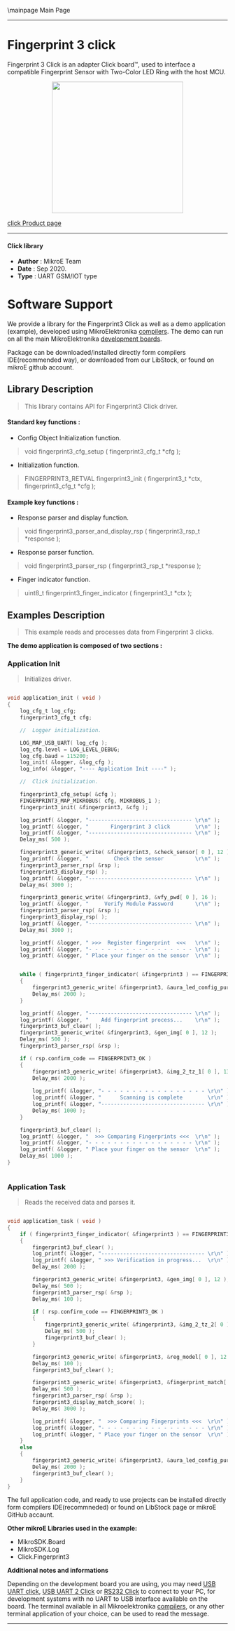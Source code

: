 \mainpage Main Page
 
---
# Fingerprint 3 click

Fingerprint 3 Click is an adapter Click board™, used to interface a compatible Fingerprint Sensor with Two-Color LED Ring with the host MCU.

<p align="center">
  <img src="@{CLICK_IMAGE_LINK}" height=300px>
</p>

[click Product page](https://www.mikroe.com/fingerprint-3-click)

---


#### Click library 

- **Author**        : MikroE Team
- **Date**          : Sep 2020.
- **Type**          : UART GSM/IOT type


# Software Support

We provide a library for the Fingerprint3 Click 
as well as a demo application (example), developed using MikroElektronika 
[compilers](http://shop.mikroe.com/compilers). 
The demo can run on all the main MikroElektronika [development boards](http://shop.mikroe.com/development-boards).

Package can be downloaded/installed directly form compilers IDE(recommended way), or downloaded from our LibStock, or found on mikroE github account. 

## Library Description

> This library contains API for Fingerprint3 Click driver.

#### Standard key functions :

- Config Object Initialization function.
> void fingerprint3_cfg_setup ( fingerprint3_cfg_t *cfg ); 
 
- Initialization function.
> FINGERPRINT3_RETVAL fingerprint3_init ( fingerprint3_t *ctx, fingerprint3_cfg_t *cfg );

#### Example key functions :

- Response parser and display function.
> void fingerprint3_parser_and_display_rsp ( fingerprint3_rsp_t *response );
 
- Response parser function.
> void fingerprint3_parser_rsp ( fingerprint3_rsp_t *response );

- Finger indicator function.
> uint8_t fingerprint3_finger_indicator ( fingerprint3_t *ctx );

## Examples Description

> This example reads and processes data from Fingerprint 3 clicks.

**The demo application is composed of two sections :**

### Application Init 

> Initializes driver.

```c

void application_init ( void )
{
    log_cfg_t log_cfg;
    fingerprint3_cfg_t cfg;

    //  Logger initialization.

    LOG_MAP_USB_UART( log_cfg );
    log_cfg.level = LOG_LEVEL_DEBUG;
    log_cfg.baud = 115200;
    log_init( &logger, &log_cfg );
    log_info( &logger, "---- Application Init ----" );

    //  Click initialization.

    fingerprint3_cfg_setup( &cfg );
    FINGERPRINT3_MAP_MIKROBUS( cfg, MIKROBUS_1 );
    fingerprint3_init( &fingerprint3, &cfg );

    log_printf( &logger, "--------------------------------- \r\n" );
    log_printf( &logger, "       Fingerprint 3 click        \r\n" );
    log_printf( &logger, "--------------------------------- \r\n" );
    Delay_ms( 500 );

    fingerprint3_generic_write( &fingerprint3, &check_sensor[ 0 ], 12 );
    log_printf( &logger, "        Check the sensor          \r\n" );
    fingerprint3_parser_rsp( &rsp );
    fingerprint3_display_rsp( );
    log_printf( &logger, "--------------------------------- \r\n" );
    Delay_ms( 3000 );

    fingerprint3_generic_write( &fingerprint3, &vfy_pwd[ 0 ], 16 );
    log_printf( &logger, "     Verify Module Password       \r\n" );
    fingerprint3_parser_rsp( &rsp );
    fingerprint3_display_rsp( );
    log_printf( &logger, "--------------------------------- \r\n" );
    Delay_ms( 3000 );

    log_printf( &logger, " >>>  Register fingerprint  <<<   \r\n" );
    log_printf( &logger, "- - - - - - - - - - - - - - - - - \r\n" );
    log_printf( &logger, " Place your finger on the sensor  \r\n" );


    while ( fingerprint3_finger_indicator( &fingerprint3 ) == FINGERPRINT3_DETECT_NO_FINGER )
    {
        fingerprint3_generic_write( &fingerprint3, &aura_led_config_purple[ 0 ], 16 );
        Delay_ms( 2000 );
    }

    log_printf( &logger, "--------------------------------- \r\n" );
    log_printf( &logger, "    Add fingerprint process...    \r\n" );
    fingerprint3_buf_clear( );
    fingerprint3_generic_write( &fingerprint3, &gen_img[ 0 ], 12 );
    Delay_ms( 500 );
    fingerprint3_parser_rsp( &rsp );

    if ( rsp.confirm_code == FINGERPRINT3_OK )
    {
        fingerprint3_generic_write( &fingerprint3, &img_2_tz_1[ 0 ], 13 );
        Delay_ms( 2000 );
        
        log_printf( &logger, "- - - - - - - - - - - - - - - - - \r\n" );
        log_printf( &logger, "      Scanning is complete        \r\n" );
        log_printf( &logger, "--------------------------------- \r\n" );
        Delay_ms( 1000 );
    }

    fingerprint3_buf_clear( );
    log_printf( &logger, "  >>> Comparing Fingerprints <<<  \r\n" );
    log_printf( &logger, "- - - - - - - - - - - - - - - - - \r\n" );
    log_printf( &logger, " Place your finger on the sensor  \r\n" );
    Delay_ms( 1000 );
}
  
```

### Application Task

> Reads the received data and parses it.

```c

void application_task ( void )
{
    if ( fingerprint3_finger_indicator( &fingerprint3 ) == FINGERPRINT3_DETECT_FINGER )
    {
        fingerprint3_buf_clear( );
        log_printf( &logger, "--------------------------------- \r\n" );
        log_printf( &logger, " >>> Verification in progress...  \r\n" );
        Delay_ms( 2000 );

        fingerprint3_generic_write( &fingerprint3, &gen_img[ 0 ], 12 );
        Delay_ms( 500 );
        fingerprint3_parser_rsp( &rsp );
        Delay_ms( 100 );

        if ( rsp.confirm_code == FINGERPRINT3_OK )
        {
            fingerprint3_generic_write( &fingerprint3, &img_2_tz_2[ 0 ], 13 );
            Delay_ms( 500 );
            fingerprint3_buf_clear( );
        }

        fingerprint3_generic_write( &fingerprint3, &reg_model[ 0 ], 12 );
        Delay_ms( 100 );
        fingerprint3_buf_clear( );

        fingerprint3_generic_write( &fingerprint3, &fingerprint_match[ 0 ], 12 );
        Delay_ms( 500 );
        fingerprint3_parser_rsp( &rsp );
        fingerprint3_display_match_score( );
        Delay_ms( 3000 );

        log_printf( &logger, "  >>> Comparing Fingerprints <<<  \r\n" );
        log_printf( &logger, "- - - - - - - - - - - - - - - - - \r\n" );
        log_printf( &logger, " Place your finger on the sensor  \r\n" );
    }
    else
    {
        fingerprint3_generic_write( &fingerprint3, &aura_led_config_purple[ 0 ], 16 );
        Delay_ms( 2000 );
        fingerprint3_buf_clear( );
    }
} 

```


The full application code, and ready to use projects can be  installed directly form compilers IDE(recommneded) or found on LibStock page or mikroE GitHub accaunt.

**Other mikroE Libraries used in the example:** 

- MikroSDK.Board
- MikroSDK.Log
- Click.Fingerprint3

**Additional notes and informations**

Depending on the development board you are using, you may need 
[USB UART click](http://shop.mikroe.com/usb-uart-click), 
[USB UART 2 Click](http://shop.mikroe.com/usb-uart-2-click) or 
[RS232 Click](http://shop.mikroe.com/rs232-click) to connect to your PC, for 
development systems with no UART to USB interface available on the board. The 
terminal available in all Mikroelektronika 
[compilers](http://shop.mikroe.com/compilers), or any other terminal application 
of your choice, can be used to read the message.



---
